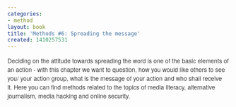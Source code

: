 ```yaml
---
categories:
- method
layout: book
title: 'Methods #6: Spreading the message'
created: 1410257531
---
```

<div style="margin: 0px; padding: 0px; border: 0px; font-family: 'Helvetica Neue', Helvetica, Arial, sans-serif; line-height: 20px; font-size: 13.63636302947998px; vertical-align: baseline; color: rgb(59, 59, 59);"><span style="margin: 0px; padding: 0px; border: 0px; font-family: inherit; font-style: inherit; font-variant: inherit; font-weight: inherit; line-height: inherit; font-size: 13.63636302947998px; vertical-align: baseline;">Deciding on the attitude towards spreading the word is one of the basic elements of an action - with this chapter we want to question, how you&nbsp;</span><span style="margin: 0px; padding: 0px; border: 0px; font-family: inherit; font-style: inherit; font-variant: inherit; font-weight: inherit; line-height: inherit; font-size: 13.63636302947998px; vertical-align: baseline;">would&nbsp;</span><span style="margin: 0px; padding: 0px; border: 0px; font-family: inherit; font-style: inherit; font-variant: inherit; font-weight: inherit; line-height: inherit; font-size: 13.63636302947998px; vertical-align: baseline;">like others to see you/ your action group, what is the message of your action and who shall receive it.&nbsp;</span><span style="font-family: inherit; font-size: 13.63636302947998px; font-style: inherit; font-variant: inherit; font-weight: inherit; line-height: inherit;">Here you can find methods related to the topics of media literacy, alternative journalism, media hacking and online security.</span></div>
